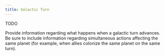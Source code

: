 ```yaml
---
title: Galactic Turn
---
```


TODO

Provide information regarding what happens when a galactic turn advances. Be sure to include information regarding simultaneous actions affecting the same planet (for example, when allies colonize the same planet on the same turn).
